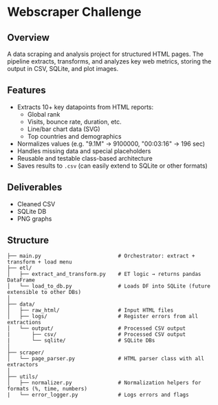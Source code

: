 # Webscraper Challenge

## Overview
A data scraping and analysis project for structured HTML pages. The pipeline extracts, transforms, and analyzes key web metrics, storing the output in CSV, SQLite, and plot images.

## Features
- Extracts 10+ key datapoints from HTML reports:
  - Global rank
  - Visits, bounce rate, duration, etc.
  - Line/bar chart data (SVG)
  - Top countries and demographics
- Normalizes values (e.g. "9.1M" → 9100000, "00:03:16" → 196 sec)
- Handles missing data and special placeholders
- Reusable and testable class-based architecture
- Saves results to `.csv` (can easily extend to SQLite or other formats)

## Deliverables
- Cleaned CSV
- SQLite DB
- PNG graphs

## Structure
```
├── main.py                         # Orchestrator: extract + transform + load menu
├── etl/
│   ├── extract_and_transform.py    # ET logic → returns pandas DataFrame
│   └── load_to_db.py               # Loads DF into SQLite (future extensible to other DBs)
│
├── data/
│   ├── raw_html/                   # Input HTML files
│   ├── logs/                       # Register errors from all extractions
│   └── output/                     # Processed CSV output
|       ├── csv/                    # Processed CSV output
|       └── sqlite/                 # SQLite DBs
│
├── scraper/
│   └── page_parser.py              # HTML parser class with all extractors
│
├── utils/
│   ├── normalizer.py               # Normalization helpers for formats (%, time, numbers)
|   └── error_logger.py             # Logs errors and flags
```